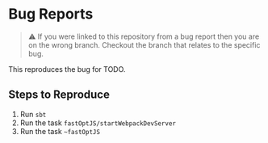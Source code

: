 # Bug Reports

> ⚠️ If you were linked to this repository from a bug report then you are on the wrong branch.
> Checkout the branch that relates to the specific bug.

This reproduces the bug for TODO.

## Steps to Reproduce

1. Run `sbt`
1. Run the task `fastOptJS/startWebpackDevServer`
1. Run the task `~fastOptJS`
